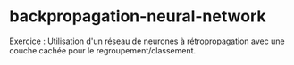 # backpropagation-neural-network
Exercice : Utilisation d'un réseau de neurones à rétropropagation avec une couche cachée pour le regroupement/classement.
